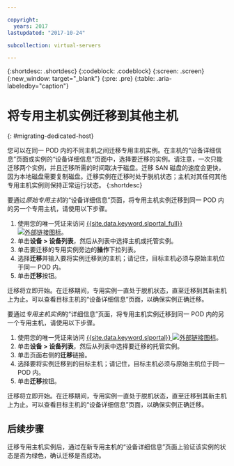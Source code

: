 ```yaml
---

copyright:
  years: 2017
lastupdated: "2017-10-24"

subcollection: virtual-servers

---
```


{:shortdesc: .shortdesc}
{:codeblock: .codeblock}
{:screen: .screen}
{:new_window: target="_blank"}
{:pre: .pre}
{:table: .aria-labeledby="caption"}


# 将专用主机实例迁移到其他主机
{: #migrating-dedicated-host}

您可以在同一 POD 内的不同主机之间迁移专用主机实例。在主机的“设备详细信息”页面或实例的“设备详细信息”页面中，选择要迁移的实例。请注意，一次只能迁移两个实例，并且迁移所需的时间取决于磁盘。迁移 SAN 磁盘的速度会更快，因为本地磁盘需要复制磁盘。迁移实例在迁移时处于脱机状态；主机对其任何其他专用主机实例则保持正常运行状态。
{:shortdesc}

要通过*原始专用主机*的“设备详细信息”页面，将专用主机实例迁移到同一 POD 内的另一个专用主机，请使用以下步骤。

1. 使用您的唯一凭证来访问 [{{site.data.keyword.slportal_full}} ![外部链接图标](../icons/launch-glyph.svg "外部链接图标")](https://control.softlayer.com/)。
2. 单击**设备 > 设备列表**，然后从列表中选择主机或托管实例。
3. 单击要迁移的专用实例旁边的**操作**下拉列表。
4. 选择**迁移**并输入要将实例迁移到的主机；请记住，目标主机必须与原始主机位于同一 POD 内。
5. 单击**迁移**按钮。

迁移将立即开始。在迁移期间，专用实例一直处于脱机状态，直至迁移到其新主机上为止。可以查看目标主机的“设备详细信息”页面，以确保实例正确迁移。

要通过*专用主机实例*的“详细信息”页面，将专用主机实例迁移到同一 POD 内的另一个专用主机，请使用以下步骤。

1. 使用您的唯一凭证来访问 [{{site.data.keyword.slportal}} ![外部链接图标](../icons/launch-glyph.svg "外部链接图标")](https://control.softlayer.com/)。
2. 单击**设备 > 设备列表**，然后从列表中选择要迁移的托管实例。
3. 单击页面右侧的**迁移**链接。
4. 选择要将实例迁移到的目标主机；请记住，目标主机必须与原始主机位于同一 POD 内。
5. 单击**迁移**按钮。

迁移将立即开始。在迁移期间，专用实例一直处于脱机状态，直至迁移到其新主机上为止。可以查看目标主机的“设备详细信息”页面，以确保实例正确迁移。

## 后续步骤
迁移专用主机实例后，通过在新专用主机的“设备详细信息”页面上验证该实例的状态是否为绿色，确认迁移是否成功。
